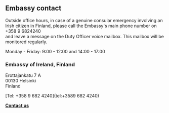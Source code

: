 ## Embassy contact

Outside office hours, in case of a genuine consular emergency involving an Irish citizen in Finland, please call the Embassy's main phone number on +358 9 6824240  
and leave a message on the Duty Officer voice mailbox. This mailbox will be monitored regularly.

Monday - Friday: 9:00 - 12:00 and 14:00 - 17:00

### Embassy of Ireland, Finland

Erottajankatu 7 A   
00130 Helsinki   
Finland

[Tel: +358 9 682 4240](tel:+3589 682 4240)

[**Contact us**](/en/finland/helsinki/contact/)